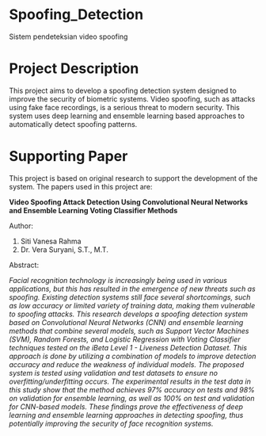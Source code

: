 # Spoofing_Detection
Sistem pendeteksian video spoofing

# Project Description
This project aims to develop a spoofing detection system designed to improve the security of biometric systems. Video spoofing, such as attacks using fake face recordings, is a serious threat to modern security. This system uses deep learning and ensemble learning based approaches to automatically detect spoofing patterns.

# Supporting Paper
This project is based on original research to support the development of the system. The papers used in this project are:

**Video Spoofing Attack Detection Using Convolutional Neural Networks and Ensemble Learning Voting Classifier Methods**

Author: 
1. Siti Vanesa Rahma
2. Dr. Vera Suryani, S.T., M.T.

Abstract:

_Facial recognition technology is increasingly being used in various applications, but this has resulted in the emergence of new threats such as spoofing. Existing detection systems still face several shortcomings, such as low accuracy or limited variety of training data, making them vulnerable to spoofing attacks. This research develops a spoofing detection system based on Convolutional Neural Networks (CNN) and ensemble learning methods that combine several models, such as Support Vector Machines (SVM), Random Forests, and Logistic Regression with Voting Classifier techniques tested on the iBeta Level 1 - Liveness Detection Dataset. This approach is done by utilizing a combination of models to improve detection accuracy and reduce the weakness of individual models. The proposed system is tested using validation and test datasets to ensure no overfitting/underfitting occurs. The experimental results in the test data in this study show that the method achieves 97% accuracy on tests and 98% on validation for ensemble learning, as well as 100% on test and validation for CNN-based models. These findings prove the effectiveness of deep learning and ensemble learning approaches in detecting spoofing, thus potentially improving the security of face recognition systems._
